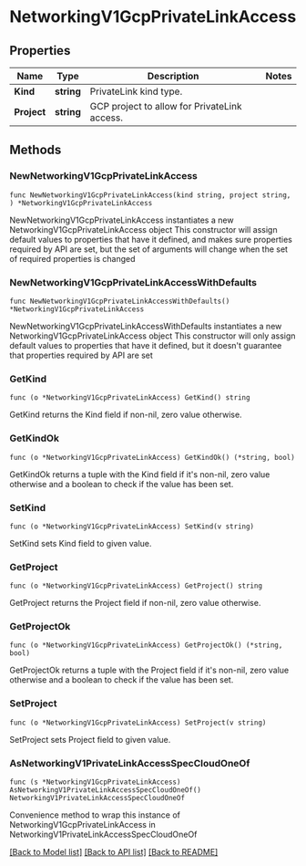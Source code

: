 # NetworkingV1GcpPrivateLinkAccess

## Properties

Name | Type | Description | Notes
------------ | ------------- | ------------- | -------------
**Kind** | **string** | PrivateLink kind type. | 
**Project** | **string** | GCP project to allow for PrivateLink access. | 

## Methods

### NewNetworkingV1GcpPrivateLinkAccess

`func NewNetworkingV1GcpPrivateLinkAccess(kind string, project string, ) *NetworkingV1GcpPrivateLinkAccess`

NewNetworkingV1GcpPrivateLinkAccess instantiates a new NetworkingV1GcpPrivateLinkAccess object
This constructor will assign default values to properties that have it defined,
and makes sure properties required by API are set, but the set of arguments
will change when the set of required properties is changed

### NewNetworkingV1GcpPrivateLinkAccessWithDefaults

`func NewNetworkingV1GcpPrivateLinkAccessWithDefaults() *NetworkingV1GcpPrivateLinkAccess`

NewNetworkingV1GcpPrivateLinkAccessWithDefaults instantiates a new NetworkingV1GcpPrivateLinkAccess object
This constructor will only assign default values to properties that have it defined,
but it doesn't guarantee that properties required by API are set

### GetKind

`func (o *NetworkingV1GcpPrivateLinkAccess) GetKind() string`

GetKind returns the Kind field if non-nil, zero value otherwise.

### GetKindOk

`func (o *NetworkingV1GcpPrivateLinkAccess) GetKindOk() (*string, bool)`

GetKindOk returns a tuple with the Kind field if it's non-nil, zero value otherwise
and a boolean to check if the value has been set.

### SetKind

`func (o *NetworkingV1GcpPrivateLinkAccess) SetKind(v string)`

SetKind sets Kind field to given value.


### GetProject

`func (o *NetworkingV1GcpPrivateLinkAccess) GetProject() string`

GetProject returns the Project field if non-nil, zero value otherwise.

### GetProjectOk

`func (o *NetworkingV1GcpPrivateLinkAccess) GetProjectOk() (*string, bool)`

GetProjectOk returns a tuple with the Project field if it's non-nil, zero value otherwise
and a boolean to check if the value has been set.

### SetProject

`func (o *NetworkingV1GcpPrivateLinkAccess) SetProject(v string)`

SetProject sets Project field to given value.



### AsNetworkingV1PrivateLinkAccessSpecCloudOneOf

`func (s *NetworkingV1GcpPrivateLinkAccess) AsNetworkingV1PrivateLinkAccessSpecCloudOneOf() NetworkingV1PrivateLinkAccessSpecCloudOneOf`

Convenience method to wrap this instance of NetworkingV1GcpPrivateLinkAccess in NetworkingV1PrivateLinkAccessSpecCloudOneOf

[[Back to Model list]](../README.md#documentation-for-models) [[Back to API list]](../README.md#documentation-for-api-endpoints) [[Back to README]](../README.md)


